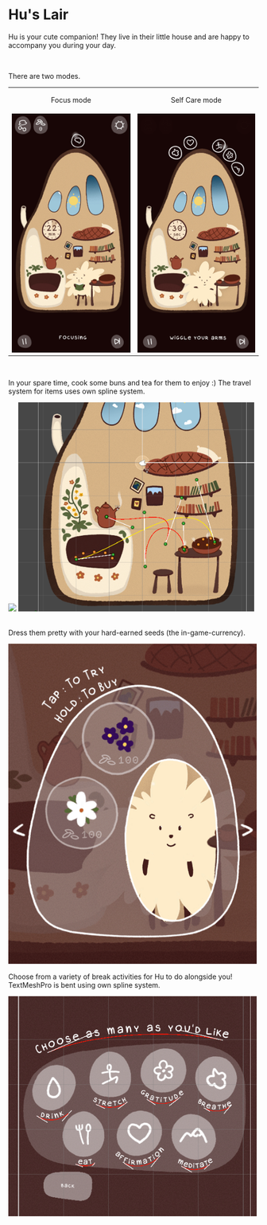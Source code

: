 <h1>Hu's Lair</h1>
<p>Hu is your cute companion! They live in their little house and are happy to accompany you during your day.</p>

<br>
<p>There are two modes.</p>
<table>
  <tr>
    <td align="center">
      <p>Focus mode</p>
    </td>
    <td align="center">
      <p>Self Care mode</p>
    </td>
  </tr>
  <tr>
    <td align="center">
      <img src="./images/focusing.gif" width="400" />
    </td>
    <td align="center">
      <img src="./images/streching.gif" width="400" />
    </td>
  </tr>
</table>


<br>
<p>In your spare time, cook some buns and tea for them to enjoy :) The travel system for items uses own spline system. </p>
<div>
  <img src="./images/cooking.gif" height="420"/>
  <img src="./images/splines-level.png" height="420"/>
</div>

<br>
<p>Dress them pretty with your hard-earned seeds (the in-game-currency). </p>
<img src="./images/store.gif" width="500"/>

<br>
<p>Choose from a variety of break activities for Hu to do alongside you! TextMeshPro is bent using own spline system. </p>
<img src="./images/splines-menu.png" width="500"/>
